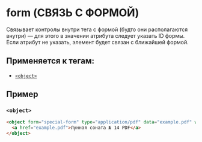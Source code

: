 # form (СВЯЗЬ С ФОРМОЙ)

Cвязывает контролы внутри тега с формой (будто они располагаются внутри) — для этого в значении атрибута следует указать ID формы. Если атрибут не указать, элемент будет связан с ближайшей формой.

## Применяется к тегам:

- [`<object>`](<../TAGS MEDIA/object (ВСТРАИВАНИЕ МЕДИА).md>)
  <!-- - [`<button>`](<../TAGS MEDIA/object (ВСТРАИВАНИЕ МЕДИА).md>) -->
  <!-- - [`<fieldset>`](<../TAGS MEDIA/object (ВСТРАИВАНИЕ МЕДИА).md>) -->
  <!-- - [`<select>`](<../TAGS MEDIA/object (ВСТРАИВАНИЕ МЕДИА).md>) -->
  <!-- - [`<textarea>`](<../TAGS MEDIA/object (ВСТРАИВАНИЕ МЕДИА).md>) -->
  <!-- - [`<input>`](<../TAGS MEDIA/object (ВСТРАИВАНИЕ МЕДИА).md>) -->

## Пример

### `<object>`

```html
<object form="special-form" type="application/pdf" data="example.pdf" width="600" height="700">
  <a href="example.pdf">Лунная соната № 14 PDF</a>
</object>
```
